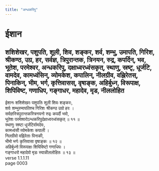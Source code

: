 ```yaml
---
title: "अन्धकरिपु"
---
```


# ईशान
## शशिशेखर, पशुपति, शूली, शिव, शङ्कर, शर्व, शम्भु, उमापति, गिरिश, श्रीकण्ठ, उग्र, हर, सर्वज्ञ, त्रिपुरान्तक, त्रिनयन, रुद्र, कपर्दिन्, भव, भूतेश, परमेश्वर, अन्धकरिपु, दक्षाध्वरध्वंसकृत्, स्थाणु, स्रष्टृ, धूर्जटि, वामदेव, कामध्वंसिन्, व्योमकेश, कपालिन्, नीलग्रीव, वह्निरेतस्, पिनाकिन्, भीम, भर्ग, कृत्तिवासस्, वृषाङ्क, अहिर्बुध्न, विरूपाक्ष, शिपिविष्ट, गणाधिप, गङ्गाधर, महादेव, मृड, नीललोहित
ईशानः शशिशेखरः पशुपतिः शूली शिवः शङ्करः,<br />शर्वः शम्भुरुमापतिश्च गिरिशः श्रीकण्ठ उग्रो हरः ।<br />सर्वज्ञस्त्रिपुरान्तकस्त्रिनयनो रुद्रः कपर्दी भवो,<br />भूतेशः परमेश्वरोऽन्धकरिपुर्दक्षाध्वरध्वंसकृत् ॥ ११ ॥<br />स्थाणुः स्रष्टा धूर्जटिर्वामदेवः,<br />कामध्वंसी व्योमकेशः कपाली ।<br />निलग्रीवो वह्निरेताः पिनाकी,<br />भीमो भर्गः कृत्तिवासा वृषाङ्कः ॥ १२ ॥<br />अहिर्बुध्नो विरूपाक्षः शिपिविष्टो गणाधिपः ।<br />गङ्गाधरो महादेवो मृडः स्यान्नीललोहितः ॥ १३ ॥<br />verse 1.1.1.11<br />page 0003

